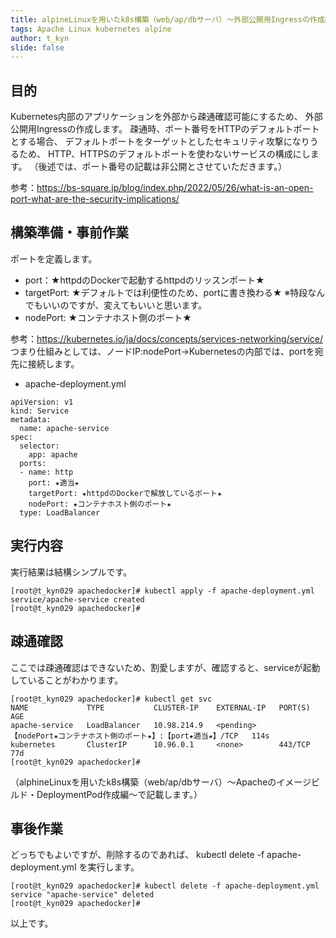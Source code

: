 ```yaml
---
title: alpineLinuxを用いたk8s構築（web/ap/dbサーバ）～外部公開用Ingressの作成編～
tags: Apache Linux kubernetes alpine
author: t_kyn
slide: false
---
```

## 目的
Kubernetes内部のアプリケーションを外部から疎通確認可能にするため、
外部公開用Ingressの作成します。
疎通時、ポート番号をHTTPのデフォルトポートとする場合、
デフォルトポートをターゲットとしたセキュリティ攻撃になりうるため、
HTTP、HTTPSのデフォルトポートを使わないサービスの構成にします。
（後述では、ポート番号の記載は非公開とさせていただきます。）

参考：https://bs-square.jp/blog/index.php/2022/05/26/what-is-an-open-port-what-are-the-security-implications/

## 構築準備・事前作業

ポートを定義します。

* port：★httpdのDockerで起動するhttpdのリッスンポート★
* targetPort: ★デフォルトでは利便性のため、portに書き換わる★
※特段なんでもいいのですが、変えてもいいと思います。
* nodePort: ★コンテナホスト側のポート★

参考：https://kubernetes.io/ja/docs/concepts/services-networking/service/
つまり仕組みとしては、ノードIP:nodePort→Kubernetesの内部では、portを宛先に接続します。

* apache-deployment.yml
```
apiVersion: v1
kind: Service
metadata:
  name: apache-service
spec:
  selector:
    app: apache
  ports:
  - name: http
    port: ★適当★
    targetPort: ★httpdのDockerで解放しているポート★
    nodePort: ★コンテナホスト側のポート★
  type: LoadBalancer
```

## 実行内容
実行結果は結構シンプルです。
```
[root@t_kyn029 apachedocker]# kubectl apply -f apache-deployment.yml
service/apache-service created
[root@t_kyn029 apachedocker]# 
```

## 疎通確認
ここでは疎通確認はできないため、割愛しますが、確認すると、serviceが起動していることがわかります。

```
[root@t_kyn029 apachedocker]# kubectl get svc
NAME             TYPE           CLUSTER-IP    EXTERNAL-IP   PORT(S)           AGE
apache-service   LoadBalancer   10.98.214.9   <pending>     【nodePort★コンテナホスト側のポート★】:【port★適当★】/TCP   114s
kubernetes       ClusterIP      10.96.0.1     <none>        443/TCP           77d
[root@t_kyn029 apachedocker]# 
```

（alphineLinuxを用いたk8s構築（web/ap/dbサーバ）～Apacheのイメージビルド・DeploymentPod作成編～で記載します。）

## 事後作業
どっちでもよいですが、削除するのであれば、
kubectl delete -f apache-deployment.yml
を実行します。
```
[root@t_kyn029 apachedocker]# kubectl delete -f apache-deployment.yml
service "apache-service" deleted
[root@t_kyn029 apachedocker]# 
```

以上です。

